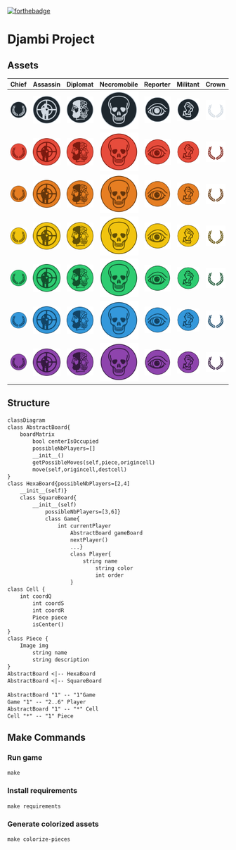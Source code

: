 [![forthebadge](https://forthebadge.com/images/badges/made-with-python.svg)](https://forthebadge.com)

# Djambi Project

## Assets

| Chief                                     | Assassin | Diplomat | Necromobile| Reporter                                     | Militant | Crown |
|:------------------------------------------|:---------|:---------|:------------|:---------|:---------------------------------------------|:-------|
| <img src="./assets/pieces/black/chief.svg"> | <img src="./assets/pieces/black/assassin.svg">|<img src="./assets/pieces/black/diplomat.svg">| <img src="./assets/pieces/black/necromobile.svg">| <img src="./assets/pieces/black/reporter.svg">|  <img src="./assets/pieces/black/militant.svg">         |  <img src="./assets/pieces/black/crown.svg">         | 
| <img src="./assets/pieces/red/chief.svg"> | <img src="./assets/pieces/red/assassin.svg">|<img src="./assets/pieces/red/diplomat.svg">| <img src="./assets/pieces/red/necromobile.svg">| <img src="./assets/pieces/red/reporter.svg">|  <img src="./assets/pieces/red/militant.svg">         |   <img src="./assets/pieces/red/crown.svg">         |
| <img src="./assets/pieces/orange/chief.svg"> | <img src="./assets/pieces/orange/assassin.svg">|<img src="./assets/pieces/orange/diplomat.svg">| <img src="./assets/pieces/orange/necromobile.svg">| <img src="./assets/pieces/orange/reporter.svg">|  <img src="./assets/pieces/orange/militant.svg">         |   <img src="./assets/pieces/orange/crown.svg">         |
| <img src="./assets/pieces/yellow/chief.svg"> | <img src="./assets/pieces/yellow/assassin.svg">|<img src="./assets/pieces/yellow/diplomat.svg">| <img src="./assets/pieces/yellow/necromobile.svg">| <img src="./assets/pieces/yellow/reporter.svg">|  <img src="./assets/pieces/yellow/militant.svg">         |   <img src="./assets/pieces/yellow/crown.svg">         |
| <img src="./assets/pieces/green/chief.svg"> | <img src="./assets/pieces/green/assassin.svg">|<img src="./assets/pieces/green/diplomat.svg">| <img src="./assets/pieces/green/necromobile.svg">| <img src="./assets/pieces/green/reporter.svg">|  <img src="./assets/pieces/green/militant.svg">         |   <img src="./assets/pieces/green/crown.svg">         |
| <img src="./assets/pieces/blue/chief.svg"> | <img src="./assets/pieces/blue/assassin.svg">|<img src="./assets/pieces/blue/diplomat.svg">| <img src="./assets/pieces/blue/necromobile.svg">| <img src="./assets/pieces/blue/reporter.svg">|  <img src="./assets/pieces/blue/militant.svg">         |   <img src="./assets/pieces/blue/crown.svg">         |
| <img src="./assets/pieces/purple/chief.svg"> | <img src="./assets/pieces/purple/assassin.svg">|<img src="./assets/pieces/purple/diplomat.svg">| <img src="./assets/pieces/purple/necromobile.svg">| <img src="./assets/pieces/purple/reporter.svg">|  <img src="./assets/pieces/purple/militant.svg">         |   <img src="./assets/pieces/purple/crown.svg">         |

## Structure

```mermaid
classDiagram
class AbstractBoard{
    boardMatrix 
        bool centerIsOccupied
        possibleNbPlayers=[]
        __init__()
        getPossibleMoves(self,piece,origincell)
        move(self,origincell,destcell)
}
class HexaBoard{possibleNbPlayers=[2,4]
    __init__(self)}
    class SquareBoard{
        __init__(self)
            possibleNbPlayers=[3,6]}
            class Game{
                int currentPlayer 
                    AbstractBoard gameBoard 
                    nextPlayer()
                    ...}
                    class Player{
                        string name
                            string color
                            int order
                    }
class Cell {
    int coordQ
        int coordS
        int coordR
        Piece piece
        isCenter()
}
class Piece {
    Image img
        string name
        string description
}
AbstractBoard <|-- HexaBoard
AbstractBoard <|-- SquareBoard

AbstractBoard "1" -- "1"Game
Game "1" -- "2..6" Player
AbstractBoard "1" -- "*" Cell
Cell "*" -- "1" Piece
```

## Make Commands

### Run game

```shell
make
```

### Install requirements 

```shell
make requirements
```

### Generate colorized assets 

```shell
make colorize-pieces 
```

